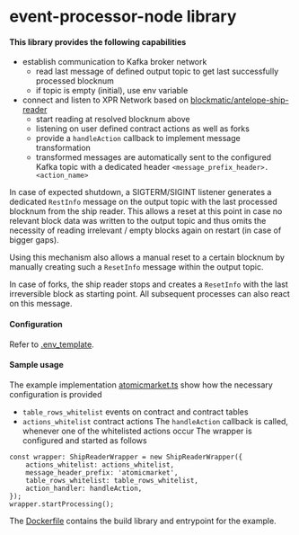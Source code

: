 # event-processor-node library

#### This library provides the following capabilities

- establish communication to Kafka broker network
  - read last message of defined output topic to get last successfully processed blocknum
  - if topic is empty (initial), use env variable
- connect and listen to XPR Network based on [blockmatic/antelope-ship-reader](https://github.com/blockmatic/antelope-ship-reader)
  - start reading at resolved blocknum above
  - listening on user defined contract actions as well as forks
  - provide a `handleAction` callback to implement message transformation
  - transformed messages are automatically sent to the configured Kafka topic with a dedicated header `<message_prefix_header>.<action_name>`

In case of expected shutdown, a SIGTERM/SIGINT listener generates a dedicated `RestInfo` message on the output topic with the last processed blocknum from the ship reader. This allows a reset at this point in case no relevant block data was written to the output topic and thus omits the necessity of reading irrelevant / empty blocks again on restart (in case of bigger gaps).

Using this mechanism also allows a manual reset to a certain blocknum by manually creating such a `ResetInfo` message within the output topic.

In case of forks, the ship reader stops and creates a `ResetInfo` with the last irreversible block as starting point. All subsequent processes can also react on this message.

#### Configuration
Refer to [.env_template](.env_template).

#### Sample usage
The example implementation [atomicmarket.ts](/examples/atomicmarket.ts) show how the necessary configuration is provided
- `table_rows_whitelist` events on contract and contract tables
- `actions_whitelist` contract actions 
The `handleAction` callback is called, whenever one of the whitelisted actions occur
The wrapper is configured and started as follows 
```
const wrapper: ShipReaderWrapper = new ShipReaderWrapper({
	actions_whitelist: actions_whitelist,
	message_header_prefix: 'atomicmarket',
	table_rows_whitelist: table_rows_whitelist,
	action_handler: handleAction,
});
wrapper.startProcessing();
```
The [Dockerfile](Dockerfile) contains the build library and entrypoint for the example.